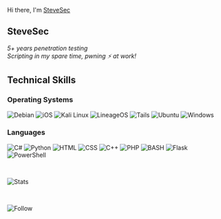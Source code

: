 Hi there, I'm <a href="https://blog.stevesec.com">SteveSec</a>

## SteveSec

<i>5+ years penetration testing</i>
<br />
<i>Scripting in my spare time, pwning ⚡ at work!</i>

## Technical Skills

### Operating Systems

![Debian](https://img.shields.io/badge/Debian-A81D33?style=for-the-badge&logo=debian&logoColor=white) ![iOS](https://img.shields.io/badge/iOS-000000?style=for-the-badge&logo=ios&logoColor=white) ![Kali Linux](https://img.shields.io/badge/Kali_Linux-557C94?style=for-the-badge&logo=kali-linux&logoColor=white) ![LineageOS](https://img.shields.io/badge/lineageos-167C80?style=for-the-badge&logo=lineageos&logoColor=white) ![Tails](https://img.shields.io/badge/Tails%20-56347C?&style=for-the-badge&logo=tails&logoColor=white) ![Ubuntu](https://img.shields.io/badge/Ubuntu-E95420?style=for-the-badge&logo=ubuntu&logoColor=white) ![Windows](https://img.shields.io/badge/Windows-0078D6?style=for-the-badge&logo=windows&logoColor=white)

### Languages

![C#](https://img.shields.io/badge/C%23-239120?style=for-the-badge&logo=c-sharp&logoColor=white) ![Python](https://img.shields.io/badge/Python-3776AB?style=for-the-badge&logo=python&logoColor=white) ![HTML](https://img.shields.io/badge/HTML-239120?style=for-the-badge&logo=html5&logoColor=white) ![CSS](https://img.shields.io/badge/CSS-239120?&style=for-the-badge&logo=css3&logoColor=white) ![C++](https://img.shields.io/badge/C%2B%2B-00599C?style=for-the-badge&logo=c%2B%2B&logoColor=white) ![PHP](https://img.shields.io/badge/PHP-777BB4?style=for-the-badge&logo=php&logoColor=white) ![BASH](https://img.shields.io/badge/Shell_Script-121011?style=for-the-badge&logo=gnu-bash&logoColor=white) ![Flask](https://img.shields.io/badge/Flask-000000?style=for-the-badge&logo=flask&logoColor=white) ![PowerShell](	https://img.shields.io/badge/Powershell-2CA5E0?style=for-the-badge&logo=powershell&logoColor=white)

<br />

![Stats](https://github-readme-stats.vercel.app/api?username=SteveSec&theme=blue-green)

<br />

![Follow](https://img.shields.io/github/followers/SteveSec.svg?style=social&label=Follow&maxAge=2592000)

